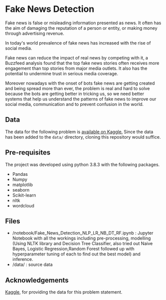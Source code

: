 # Fake News Detection

Fake news is false or misleading information presented as news. It often has the aim of damaging the reputation of a person or entity, or making money through advertising revenue.

In today's world prevalence of fake news has increased with the rise of social media.

Fake news can reduce the impact of real news by competing with it, a Buzzfeed analysis found that the top fake news stories often receives more engagement than top stories from major media outlets. It also has the potential to undermine trust in serious media coverage.

Moreover nowadays with the onset of bots fake news are getting created and being spread more than ever, the problem is real and hard to solve because the bots are getting better in tricking us, so we need better systems that help us understand the patterns of fake news to improve our social media, communication and to prevent confusion in the world.

## Data

The data for the following problem is [available on Kaggle.](https://www.kaggle.com/clmentbisaillon/fake-and-real-news-dataset) 
Since the data has been added to the `data/` directory, cloning this repository would suffice.

## Pre-requisites

The project was developed using python 3.8.3 with the following packages.
- Pandas
- Numpy
- matplotlib
- seaborn
- Scikit-learn
- nltk
- wordcloud


## Files
- /notebook/Fake_News_Detection_NLP_LR_NB_DT_RF.ipynb : Jupyter Notebook with all the workings including pre-processing, modelling (Using NLTK library and Decision Tree Classifier, also tried out Naive Bayes, Logistic Regression,Random Forest followed up with hyperparameter tuning of each to find out the best model) and inference.
- /data/ : source data


## Acknowledgements

[Kaggle](https://kaggle.com/), for providing the data for this problem statement.